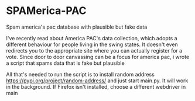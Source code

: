 # SPAMerica-PAC
Spam america's pac database with plausible but fake data

I've recently read about America PAC's data collection, which adopts a different behaviour for people living in the swing states. It doesn't even redirects you to the appropriate site where you can actually register for a vote. Since door to door canvassing can be a focus for america pac, i wrote a script that spams data that is fake but plausible

All that's needed to run the script is to install random address https://pypi.org/project/random-address/ and just start main.py. It will work in the background. If Firefox isn't installed, choose a different webdriver in main
